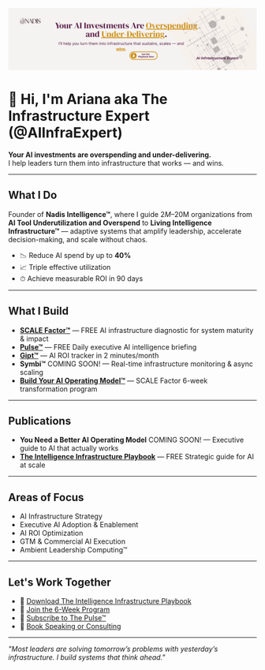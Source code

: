 <p align="center">
  <img src="assets/banner.png" alt="AI Infrastructure Expert Banner" />
</p>

# 👋 Hi, I'm Ariana aka The Infrastructure Expert (@AIInfraExpert)

**Your AI investments are overspending and under-delivering.**  
I help leaders turn them into infrastructure that works — and wins.

---

## What I Do
Founder of **Nadis Intelligence™**, where I guide $2M–$20M organizations from **AI Tool Underutilization and Overspend** to **Living Intelligence Infrastructure™** — adaptive systems that amplify leadership, accelerate decision-making, and scale without chaos.

- 📉 Reduce AI spend by up to **40%**
- 📈 Triple effective utilization
- ⏱ Achieve measurable ROI in 90 days

---

## What I Build
- [**SCALE Factor™**](https://scalefactor.nadis.ai) — FREE AI infrastructure diagnostic for system maturity & impact  
- [**Pulse™**](https://pulse.nadis.ai) — FREE Daily executive AI intelligence briefing
- [**Gipt™**](https://gipt.nadis.ai) — AI ROI tracker in 2 minutes/month  
- **Symbi™** COMING SOON! — Real-time infrastructure monitoring & async scaling   
- [**Build Your AI Operating Model™**](https://nadis.ai/accelerator) — SCALE Factor 6-week transformation program

---

## Publications
- **You Need a Better AI Operating Model** COMING SOON! — Executive guide to AI that actually works  
- [**The Intelligence Infrastructure Playbook**](https://www.nadis.ai/freebook) — FREE Strategic guide for AI at scale

---

## Areas of Focus
- AI Infrastructure Strategy  
- Executive AI Adoption & Enablement  
- AI ROI Optimization  
- GTM & Commercial AI Execution  
- Ambient Leadership Computing™

---

## Let's Work Together
- 📘 [Download The Intelligence Infrastructure Playbook ](https://nadis.ai/freebook)  
- 🚀 [Join the 6-Week Program](https://nadis.ai/accelerator)  
- 📰 [Subscribe to The Pulse™](https://pulse.nadis.ai)  
- 💼 [Book Speaking or Consulting](https://ariabramson.com)

---

*"Most leaders are solving tomorrow’s problems with yesterday’s infrastructure. I build systems that think ahead."*
